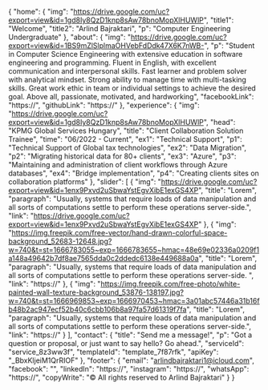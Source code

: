 {
    "home": {
        "img": "https://drive.google.com/uc?export=view&id=1gd8Iy8QzD1knp8sAw78bnoMopXlHUWlP",
        "title1": "Welcome",
        "title2": "Arlind Bajraktari",
        "p": "Computer Engineering Undergraduate"
    },
    "about": {
        "img": "https://drive.google.com/uc?export=view&id=1BS9mZlSlplmaOHVebFdDdk47X6K7nWB-",
        "p": "Student in Computer Science Engineering with extensive education in software engineering and programming. Fluent in English, with excellent communication and interpersonal skills. Fast learner and problem solver with analytical mindset. Strong ability to manage time with multi-tasking skills. Great work ethic in team or individual settings to achieve the desired goal. Above all, passionate, motivated, and hardworking",
        "facebookLink": "https://",
        "githubLink": "https://"
    },
    "experience": {
        "img": "https://drive.google.com/uc?export=view&id=1gd8Iy8QzD1knp8sAw78bnoMopXlHUWlP",
        "head": "KPMG Global Services Hungary",
        "title": "Client Collaboration Solution Trainee",
        "time": "06/2022 - Current",
        "ex1": "Technical Support",
        "p1": "Technical Support of Global tax technologies",
        "ex2": "Data Migration",
        "p2": "Migrating historical data for 80+ clients",
        "ex3": "Azure",
        "p3": "Maintaining and administration of client workflows through Azure databases",
        "ex4": "Bridge implementation",
        "p4": "Creating clients sites on collaboration platforms"
    },
    "slider": [
        {
            "img": "https://drive.google.com/uc?export=view&id=1enx9Pxvd2uSbwaYstEgvXibE1exGS4XP",
            "title": "Lorem",
            "paragraph": "Usually, systems that require loads of data manipulation and all sorts of computations settle to perform these operations server-side.",
            "link": "https://drive.google.com/uc?export=view&id=1enx9Pxvd2uSbwaYstEgvXibE1exGS4XP"
        },
        {
            "img": "https://img.freepik.com/free-vector/hand-drawn-colorful-space-background_52683-12648.jpg?w=740&t=st=1666783055~exp=1666783655~hmac=48e69e02336a0209f1a148a49642b7df8ae7565dda0c2ddedc6138e449688a0a",
            "title": "Lorem",
            "paragraph": "Usually, systems that require loads of data manipulation and all sorts of computations settle to perform these operations server-side. ",
            "link": "https://"
        },
        {
            "img": "https://img.freepik.com/free-photo/white-painted-wall-texture-background_53876-138197.jpg?w=740&t=st=1666969853~exp=1666970453~hmac=3a01abc57446a31b16fb48b2ac947ecf52b40c6cbb106b8a97fa57d61319f7fa",
            "title": "Lorem",
            "paragraph": "Usually, systems that require loads of data manipulation and all sorts of computations settle to perform these operations server-side.",
            "link": "https://"
        }
    ],
    "contact": {
        "title": "Send me a message!",
        "p": "Got a question or proposal, or just want to say hello? Go ahead.",
        "serviceId": "service_8z3ww3f",
        "templateId": "template_7f87rfk",
        "apiKey": "_BbxKljeiM1QrRIOF"
    },
    "footer": {
        "email": "arlindbajraktari1@icloud.com",
        "facebook": "",
        "linkedIn": "https://",
        "instagram": "https://",
        "whatsApp": "https://",
        "copyWrite": "© All rights reserved to Arlind Bajraktari"
    }
}
